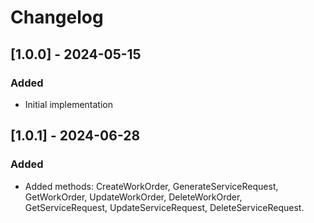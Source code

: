 # Changelog

## [1.0.0] - 2024-05-15
### Added
- Initial implementation

## [1.0.1] - 2024-06-28
### Added
- Added methods: CreateWorkOrder, GenerateServiceRequest, GetWorkOrder, UpdateWorkOrder, DeleteWorkOrder, GetServiceRequest, UpdateServiceRequest, DeleteServiceRequest.


